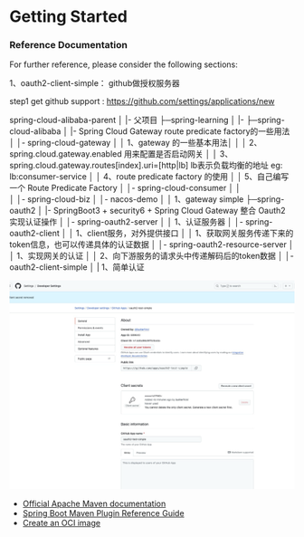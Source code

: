 # Getting Started

### Reference Documentation

For further reference, please consider the following sections:

1、oauth2-client-simple：
github做授权服务器

step1
get github support : https://github.com/settings/applications/new


spring-cloud-alibaba-parent
│ |- 父项目
├─spring-learning 
│ |- 
├─spring-cloud-alibaba 
│ |- Spring Cloud Gateway route predicate factory的一些用法
│ │- spring-cloud-gateway
│ │    1、gateway 的一些基本用法│
│ │    2、spring.cloud.gateway.enabled 用来配置是否启动网关
│ │    3、spring.cloud.gateway.routes[index].uri=[http|lb] lb表示负载均衡的地址 eg: lb:consumer-service
│ │    4、route predicate factory 的使用
│ │    5、自己编写一个 Route Predicate Factory
│ │- spring-cloud-consumer
│ │    
│ │- spring-cloud-biz
│ │- nacos-demo
│ │   1、gateway simple
├─spring-oauth2 
│ |- SpringBoot3 + security6 + Spring Cloud Gateway 整合 Oauth2 实现认证操作
│ │- spring-oauth2-server
│ │    1、认证服务器
│ │- spring-oauth2-client
│ │    1、client服务，对外提供接口
│ │    1、获取网关服务传递下来的token信息，也可以传递具体的认证数据
│ │- spring-oauth2-resource-server
│ │    1、实现网关的认证
│ │    2、向下游服务的请求头中传递解码后的token数据
│ │- oauth2-client-simple
│ |    1、简单认证




![img.png](spring-oauth2/oauth2-client-simple/img.png)
* [Official Apache Maven documentation](https://maven.apache.org/guides/index.html)
* [Spring Boot Maven Plugin Reference Guide](https://docs.spring.io/spring-boot/docs/3.2.0/maven-plugin/reference/html/)
* [Create an OCI image](https://docs.spring.io/spring-boot/docs/3.2.0/maven-plugin/reference/html/#build-image)

